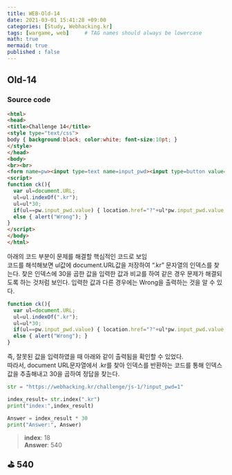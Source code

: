 ```yaml
---
title: WEB-Old-14
date: 2021-03-01 15:41:28 +09:00
categories: [Study, Webhacking.kr]
tags: [wargame, web]     # TAG names should always be lowercase
math: true
mermaid: true
published : false
---
```


## Old-14
### Source code
```html
<html>
<head>
<title>Challenge 14</title>
<style type="text/css">
body { background:black; color:white; font-size:10pt; }
</style>
</head>
<body>
<br><br>
<form name=pw><input type=text name=input_pwd><input type=button value="check" onclick=ck()></form>
<script>
function ck(){
  var ul=document.URL;
  ul=ul.indexOf(".kr");
  ul=ul*30;
  if(ul==pw.input_pwd.value) { location.href="?"+ul*pw.input_pwd.value; }
  else { alert("Wrong"); }
}
</script>
</body>
</html>
```
아래의 코드 부분이 문제를 해결할 핵심적인 코드로 보임<br>
코드를 해석해보면 ul값에 document.URL값을 저장하여 “.kr” 문자열의 인덱스를 찾는다. 찾은 인덱스에 30을 곱한 값을 입력한 값과 비교를 하여 같은 경우 문제가 해결되도록 하는 것처럼 보인다. 입력한 값과 다른 경우에는 Wrong을 출력하는 것을 알 수 있다.
```javascript
function ck(){
  var ul=document.URL;
  ul=ul.indexOf(".kr");
  ul=ul*30;
  if(ul==pw.input_pwd.value) { location.href="?"+ul*pw.input_pwd.value; }
  else { alert("Wrong"); }
}
```
즉, 잘못된 값을 입력하였을 때 아래와 같이 출력됨을 확인할 수 있었다.<br>
따라서, document URL문자열에서 .kr를 찾아 인덱스를 반환하는 코드를 통해 인덱스 값을 추출해내고 30을 곱하여 정답을 찾는다.
```python
str = "https://webhacking.kr/challenge/js-1/?input_pwd=1"

index_result= str.index(".kr")
print("index:",index_result)

Answer = index_result * 30
print("Answer:", Answer)
```
> **index**: 18<br>
**Answer**: 540

<aside>
<span style="font-size:20px; font-weight:bold;">⛳ 540</span>
</aside>